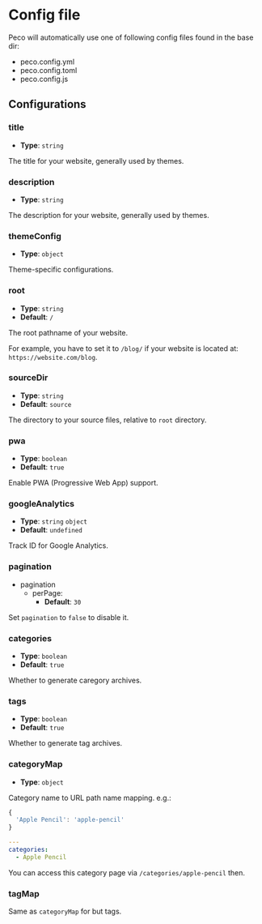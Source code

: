 # Config file

Peco will automatically use one of following config files found in the base dir:

- peco.config.yml
- peco.config.toml
- peco.config.js

## Configurations

### title

- __Type__: `string`

The title for your website, generally used by themes.

### description

- __Type__: `string`

The description for your website, generally used by themes.

### themeConfig

- __Type__: `object`

Theme-specific configurations.

### root

- __Type__: `string`
- __Default__: `/`

The root pathname of your website.

For example, you have to set it to `/blog/` if your website is located at: `https://website.com/blog`.

### sourceDir

- __Type__: `string`
- __Default__: `source`

The directory to your source files, relative to `root` directory.

### pwa

- __Type__: `boolean`
- __Default__: `true`

Enable PWA (Progressive Web App) support.

### googleAnalytics

- __Type__: `string` `object`
- __Default__: `undefined`

Track ID for Google Analytics.

### pagination

- pagination
  - perPage: 
    - __Default__: `30`

Set `pagination` to `false` to disable it.

### categories

- __Type__: `boolean`
- __Default__: `true`

Whether to generate caregory archives.

### tags

- __Type__: `boolean`
- __Default__: `true`

Whether to generate tag archives.

### categoryMap

- __Type__: `object`

Category name to URL path name mapping. e.g.:

```js
{
  'Apple Pencil': 'apple-pencil'
}
```

```yaml
---
categories:
  - Apple Pencil
```

You can access this category page via `/categories/apple-pencil` then.

### tagMap

Same as `categoryMap` for but tags.
